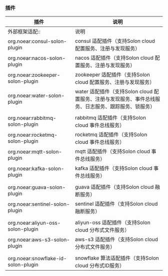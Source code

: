
### 插件

| 插件 | 说明 |
| --- | --- |
| 外部框架适配:: | 说明 |
| org.noear:consul-solon-plugin | consul 适配插件（支持Solon cloud 配置服务、注册与发现服务） |
| org.noear:nacos-solon-plugin | nacos 适配插件（支持Solon cloud 配置服务、注册与发现服务） |
| org.noear:zookeeper-solon-plugin | zookeeper 适配插件（支持Solon cloud 配置服务、注册与发现服务） |
| org.noear:water-solon-plugin | water 适配插件（支持Solon cloud 配置服务、注册与发现服务、事件总线服务、日志服务、跟踪服务、锁服务）|
| | |
| org.noear:rabbitmq-solon-plugin | rabbitmq 适配插件（支持Solon cloud 事件总线服务） |
| org.noear:rocketmq-solon-plugin | rocketmq 适配插件（支持Solon cloud 事件总线服务）|
| org.noear:mqtt-solon-plugin | mqtt 适配插件（支持Solon cloud 事件总线服务）|
| org.noear:kafka-solon-plugin | kafka 适配插件（支持Solon cloud 事件总线服务）|
| | |
| org.noear:guava-solon-plugin | guava 适配插件（支持Solon cloud 融断服务）|
| org.noear:sentinel-solon-plugin | sentinel 适配插件（支持Solon cloud 融断服务）|
| | |
| org.noear:aliyun-oss-solon-plugin | aliyun-oss 适配插件（支持Solon cloud 分布式文件服务）|
| org.noear:aws-s3-solon-plugin | aws-s3 适配插件（支持Solon cloud 分布式文件服务）|
| | |
| org.noear:snowflake-id-solon-plugin | snowflake 算法适配插件（支持Solon cloud 分布式ID服务）|